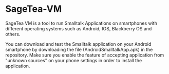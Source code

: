 # SageTea-VM
SageTea VM is a tool to run Smalltalk Applications on smartphones with different operating systems such as Android, IOS, Blackberry OS and others.  

You can download and test the Smalltalk application on your Android smartphone by downloading the file (AndroidSmalltalkApp.apk) in the repository.
Make sure you enable the feature of accepting application from "unknown sources" on your phone settings in order to install the application.
